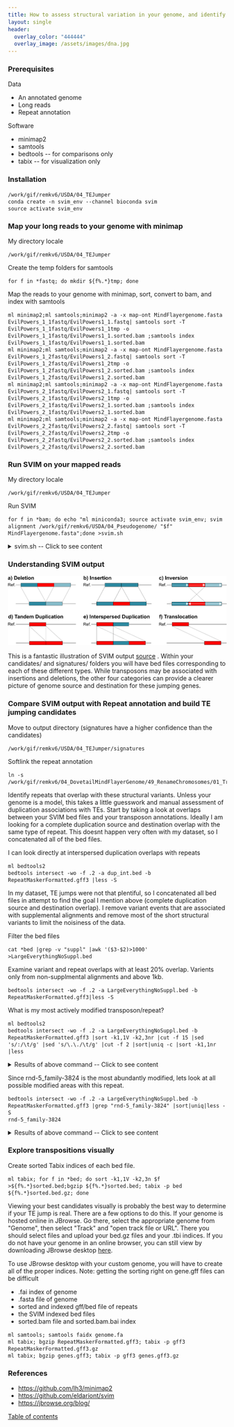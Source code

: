 ```yaml
---
title: How to assess structural variation in your genome, and identify jumping transposons
layout: single
header:
  overlay_color: "444444"
  overlay_image: /assets/images/dna.jpg
---
```



### Prerequisites
Data
* An annotated genome
* Long reads
* Repeat annotation

Software
* minimap2
* samtools
* bedtools -- for comparisons only
* tabix -- for visualization only


### Installation
```
/work/gif/remkv6/USDA/04_TEJumper
conda create -n svim_env --channel bioconda svim
source activate svim_env
```

### Map your long reads to your genome with minimap

My directory locale
```
/work/gif/remkv6/USDA/04_TEJumper
```

Create the temp folders for samtools
```
for f in *fastq; do mkdir ${f%.*}tmp; done
```
Map the reads to your genome with minimap, sort, convert to bam, and index with samtools
```
ml minimap2;ml samtools;minimap2 -a -x map-ont MindFlayergenome.fasta EvilPowers_1_1fastq/EvilPowers1_1.fastq| samtools sort -T EvilPowers_1_1fastq/EvilPowers1_1tmp -o EvilPowers_1_1fastq/EvilPowers1_1.sorted.bam ;samtools index EvilPowers_1_1fastq/EvilPowers1_1.sorted.bam
ml minimap2;ml samtools;minimap2 -a -x map-ont MindFlayergenome.fasta EvilPowers_1_2fastq/EvilPowers1_2.fastq| samtools sort -T EvilPowers_1_2fastq/EvilPowers1_2tmp -o EvilPowers_1_2fastq/EvilPowers1_2.sorted.bam ;samtools index EvilPowers_1_2fastq/EvilPowers1_2.sorted.bam
ml minimap2;ml samtools;minimap2 -a -x map-ont MindFlayergenome.fasta EvilPowers_2_1fastq/EvilPowers2_1.fastq| samtools sort -T EvilPowers_2_1fastq/EvilPowers2_1tmp -o EvilPowers_2_1fastq/EvilPowers2_1.sorted.bam ;samtools index EvilPowers_2_1fastq/EvilPowers2_1.sorted.bam
ml minimap2;ml samtools;minimap2 -a -x map-ont MindFlayergenome.fasta EvilPowers_2_2fastq/EvilPowers2_2.fastq| samtools sort -T EvilPowers_2_2fastq/EvilPowers2_2tmp -o EvilPowers_2_2fastq/EvilPowers2_2.sorted.bam ;samtools index EvilPowers_2_2fastq/EvilPowers2_2.sorted.bam
```

### Run SVIM on your mapped reads
My directory locale
```
/work/gif/remkv6/USDA/04_TEJumper
```
Run SVIM
```
for f in *bam; do echo "ml miniconda3; source activate svim_env; svim alignment /work/gif/remkv6/USDA/04_Pseudogenome/ "$f" MindFlayergenome.fasta";done >svim.sh
```
<details>
  <summary>svim.sh -- Click to see content</summary>
  <pre>
ml miniconda3; source activate svim_env; svim alignment /work/gif/remkv6/USDA/04_Pseudogenome/ EvilPowers1_1.sorted.bam MindFlayergenome.fasta
ml miniconda3; source activate svim_env; svim alignment /work/gif/remkv6/USDA/04_Pseudogenome/ EvilPowers1_2.sorted.bam MindFlayergenome.fasta
ml miniconda3; source activate svim_env; svim alignment /work/gif/remkv6/USDA/04_Pseudogenome/ EvilPowers2_1.sorted.bam MindFlayergenome.fasta
ml miniconda3; source activate svim_env; svim alignment /work/gif/remkv6/USDA/04_Pseudogenome/ EvilPowers2_2.sorted.bam MindFlayergenome.fasta
</pre>
</details>

### Understanding SVIM output
![SVIM Structural Variation Classes](../../assets/SVclasses.png)

This is a fantastic illustration of SVIM output [source](https://github.com/eldariont/svim) . Within your candidates/ and signatures/ folders you will have bed files corresponding to each of these different types. While transposons may be associated with insertions and deletions, the other four categories can provide a clearer picture of genome source and destination for these jumping genes.


### Compare SVIM output with Repeat annotation and build TE jumping candidates

Move to output directory (signatures have a higher confidence than the candidates)
```
/work/gif/remkv6/USDA/04_TEJumper/signatures
```
Softlink the repeat annotation
```
ln -s /work/gif/remkv6/04_DovetailMindFlayerGenome/49_RenameChromosomes/01_Transfer2Box/RepeatMaskerFormatted.gff3
```
Identify repeats that overlap with these structural variants. Unless your genome is a model, this takes a little guesswork and manual assessment of duplication associations with TEs. Start by taking a look at overlaps between your SVIM bed files and your transposon annotations.  Ideally I am looking for a complete duplication source and destination overlap with the same type of repeat. This doesnt happen very often with my dataset, so I concatenated all of the bed files.

I can look directly at interspersed duplication overlaps with repeats
```
ml bedtools2
bedtools intersect -wo -f .2 -a dup_int.bed -b RepeatMaskerFormatted.gff3 |less -S
````
In my dataset, TE jumps were not that plentiful, so I concatenated all bed files in attempt to find the goal I mention above (complete duplication source and destination overlap). I remove variant events that are associated with supplemental alignments and remove most of the short structural variants to limit the noisiness of the data.

Filter the bed files
```
cat *bed |grep -v "suppl" |awk '($3-$2)>1000' >LargeEverythingNoSuppl.bed
```
Examine variant and repeat overlaps with at least 20% overlap. Varients only from non-supplmental alignments and above 1kb.
```
bedtools intersect -wo -f .2 -a LargeEverythingNoSuppl.bed -b RepeatMaskerFormatted.gff3|less -S
```
What is my most actively modified transposon/repeat?
```
ml bedtools2
bedtools intersect -wo -f .2 -a LargeEverythingNoSuppl.bed -b RepeatMaskerFormatted.gff3 |sort -k1,1V -k2,3nr |cut -f 15 |sed 's/:/\t/g' |sed 's/\.\./\t/g' |cut -f 2 |sort|uniq -c |sort -k1,1nr  |less
```

<details>
  <summary>Results of above command -- Click to see content</summary>
  <pre>
 18 rnd-5_family-3824
  14 rnd-3_family-296
  12 rnd-4_family-1175
  12 rnd-4_family-554
  10 rnd-4_family-3941
  10 rnd-4_family-586
  10 rnd-5_family-506
   8 rnd-3_family-742
   8 rnd-4_family-1889
   8 rnd-4_family-233
   8 rnd-4_family-3318
   8 rnd-4_family-871
   8 rnd-5_family-2024
   8 rnd-5_family-62
   6 rnd-3_family-259
   6 rnd-3_family-755
   6 rnd-4_family-1030
   6 rnd-4_family-1939
   6 rnd-4_family-2286
   6 rnd-4_family-615
   6 rnd-4_family-636
   6 rnd-4_family-676
   6 rnd-4_family-76
   6 rnd-4_family-78
   6 rnd-5_family-1296
   6 rnd-5_family-2138
   6 rnd-5_family-2592
   6 rnd-5_family-2847
   6 rnd-5_family-3299
   6 rnd-5_family-3786
   6 rnd-5_family-884
   4 rnd-3_family-136
   4 rnd-3_family-45
   4 rnd-3_family-675
   4 rnd-3_family-92
   4 rnd-4_family-1093
   4 rnd-4_family-1163
   4 rnd-4_family-136
   4 rnd-4_family-1655
   4 rnd-4_family-2265
   4 rnd-4_family-2283
   4 rnd-4_family-2901
   4 rnd-4_family-294
   4 rnd-4_family-3130
   4 rnd-4_family-329
   4 rnd-4_family-344
   4 rnd-4_family-36
   4 rnd-4_family-397
</pre>
</details>

Since rnd-5_family-3824 is the most abundantly modified, lets look at all possible modified areas with this repeat.
```
bedtools intersect -wo -f .2 -a LargeEverythingNoSuppl.bed -b RepeatMaskerFormatted.gff3 |grep "rnd-5_family-3824" |sort|uniq|less -S
rnd-5_family-3824
```

<details>
  <summary>Results of above command -- Click to see content</summary>
  <pre>
Chromosome_1    21394028        21395344        INS;1;None;None 1.0     [Chromosome_1|21394028|21395344|INS;cigar|afa26991-52ed-4c97-964a-ed17aace0ded] Chromosome_1    RepeatMasker    similarity      21394241        21394627        3.7     -       .       ID=Motif:rnd-5_family-3824..1769-2162#166139    387
Chromosome_1    21394028        21395344        INS;1;None;None 1.0     [Chromosome_1|21394028|21395344|INS;cigar|afa26991-52ed-4c97-964a-ed17aace0ded] Chromosome_1    RepeatMasker    similarity      21395018        21395525        0.8     -       .       ID=Motif:rnd-5_family-3824..597-1126#166142     327
Chromosome_3    11203022        11204503        INS;1;None;None 1.0     [Chromosome_3|11203022|11204503|INS;cigar|311e9af7-3a96-41a9-a805-dd0ae1ba4684] Chromosome_3    RepeatMasker    similarity      11203770        11204822        1.9     -       .       ID=Motif:rnd-5_family-3824..613-1659#80436      734
Chromosome_3    13650014        13651306        DEL;1;None;None 1.0     [Chromosome_3|13650014|13651306|DEL;cigar|2fb4442e-82ce-441e-99f5-967e803d35fc] Chromosome_3    RepeatMasker    similarity      13650932        13651308        3.7     +       .       ID=Motif:rnd-5_family-3824..1769-2162#83910     375
Chromosome_4    3724167 3725709 DEL;1;None;None 1.0     [Chromosome_4|3724167|3725709|DEL;cigar|04e14531-dd48-4da3-8386-8fa5c0d31a88]   Chromosome_4    RepeatMasker    similarity      3724168 3724558 3.4     -       .       ID=Motif:rnd-5_family-3824..1769-2167#108415    391
Chromosome_4    3724167 3725709 DEL;1;None;None 1.0     [Chromosome_4|3724167|3725709|DEL;cigar|04e14531-dd48-4da3-8386-8fa5c0d31a88]   Chromosome_4    RepeatMasker    similarity      3725358 3725707 0.9     -       .       ID=Motif:rnd-5_family-3824..618-962#108425      350
Chromosome_8    3875115 3876378 DEL;1;None;None 1.0     [Chromosome_8|3875115|3876378|DEL;cigar|bc18a171-d6da-4e52-b895-55f20b0f603d]   Chromosome_8    RepeatMasker    similarity      3875527 3875878 22.2    +       .       ID=Motif:rnd-5_family-3824..1109-1432#43663     352
Chromosome_8    5192359 5193624 DEL;1;None;None 1.0     [Chromosome_8|5192359|5193624|DEL;cigar|3b657f3f-05e2-49fd-9c3d-d27ae0408b84]   Chromosome_8    RepeatMasker    similarity      5192370 5192776 3.3     -       .       ID=Motif:rnd-5_family-3824..1769-2162#46002     407
Chromosome_8    5192359 5193624 DEL;1;None;None 1.0     [Chromosome_8|5192359|5193624|DEL;cigar|3b657f3f-05e2-49fd-9c3d-d27ae0408b84]   Chromosome_8    RepeatMasker    similarity      5193276 5193634 0.6     -       .       ID=Motif:rnd-5_family-3824..618-962#46012       349

</pre>
</details>

### Explore transpositions visually

Create sorted Tabix indices of each bed file.
```
ml tabix; for f in *bed; do sort -k1,1V -k2,3n $f >${f%.*}sorted.bed;bgzip ${f%.*}sorted.bed; tabix -p bed ${f%.*}sorted.bed.gz; done
```

Viewing your best candidates visually is probably the best way to determine if your TE jump is real. There are a few options to do this.  If your genome is hosted online in JBrowse. Go there, select the appropriate genome from "Genome", then select "Track" and "open track file or URL".  There you should select files and upload your bed.gz files and your .tbi indices. If you do not have your genome in an online browser, you can still view by downloading JBrowse desktop [here](https://jbrowse.org/blog/).

To use JBrowse desktop with your custom genome, you will have to create all of the proper indices. Note: getting the sorting right on gene.gff files can be difficult
* .fai index of genome
* .fasta file of genome
* sorted and indexed gff/bed file of repeats
* the SVIM indexed bed files
* sorted.bam file and sorted.bam.bai index

```
ml samtools; samtools faidx genome.fa
ml tabix; bgzip RepeatMaskerFormatted.gff3; tabix -p gff3 RepeatMaskerFormatted.gff3.gz
ml tabix; bgzip genes.gff3; tabix -p gff3 genes.gff3.gz
```
### References
* https://github.com/lh3/minimap2
* https://github.com/eldariont/svim
* https://jbrowse.org/blog/

[Table of contents](Repeats_index.md)
